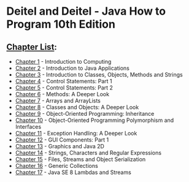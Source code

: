 # Deitel and Deitel - Java How to Program 10th Edition

## [Chapter List](https://github.com/Imlucky77/Javacup/tree/master/src/howtoprogram):


* [Chapter 1](https://github.com/Imlucky77/Javacup/tree/master/src/howtoprogram/Chapter01)           - Introduction to Computing
* [Chapter 2](https://github.com/Imlucky77/Javacup/tree/master/src/howtoprogram/Chapter02/exercises) - Introduction to Java Applications
* [Chapter 3](https://github.com/Imlucky77/Javacup/tree/master/src/howtoprogram/Chapter03/exercises) - Introduction to Classes, Objects, Methods and Strings
* [Chapter 4](https://github.com/Imlucky77/Javacup/tree/master/src/howtoprogram/Chapter04)           - Control Statements: Part 1
* [Chapter 5](https://github.com/Imlucky77/Javacup/tree/master/src/howtoprogram/Chapter05)           - Control Statements: Part 2
* [Chapter 6](https://github.com/Imlucky77/Javacup/tree/master/src/howtoprogram/Chapter06)           - Methods: A Deeper Look
* [Chapter 7](https://github.com/Imlucky77/Javacup/tree/master/src/howtoprogram/Chapter07)           - Arrays and ArrayLists
* [Chapter 8](https://github.com/Imlucky77/Javacup/tree/master/src/howtoprogram/Chapter08)           - Classes and Objects: A Deeper Look
* [Chapter 9](https://github.com/Imlucky77/Javacup/tree/master/src/howtoprogram/Chapter09)           - Object-Oriented Programming: Inheritance
* [Chapter 10](https://github.com/Imlucky77/Javacup/tree/master/src/howtoprogram/Chapter10)          - Object-Oriented Programming Polymorphism and Interfaces
* [Chapter 11](https://github.com/Imlucky77/Javacup/tree/master/src/howtoprogram/Chapter11)          - Exception Handling: A Deeper Look 
* [Chapter 12](https://github.com/Imlucky77/Javacup/tree/master/src/howtoprogram/Chapter12)          - GUI Components: Part 1
* [Chapter 13](https://github.com/Imlucky77/Javacup/tree/master/src/howtoprogram/Chapter13)          - Graphics and Java 2D
* [Chapter 14](https://github.com/Imlucky77/Javacup/tree/master/src/howtoprogram/Chapter14)          - Strings, Characters and Regular Expressions
* [Chapter 15](https://github.com/Imlucky77/Javacup/tree/master/src/howtoprogram/Chapter15)          - Files, Streams and Object Serialization
* [Chapter 16](https://github.com/Imlucky77/Javacup/tree/master/src/howtoprogram/Chapter16)          - Generic Collections
* [Chapter 17](https://github.com/Imlucky77/Javacup/tree/master/src/howtoprogram/Chapter17)          - Java SE 8 Lambdas and Streams

